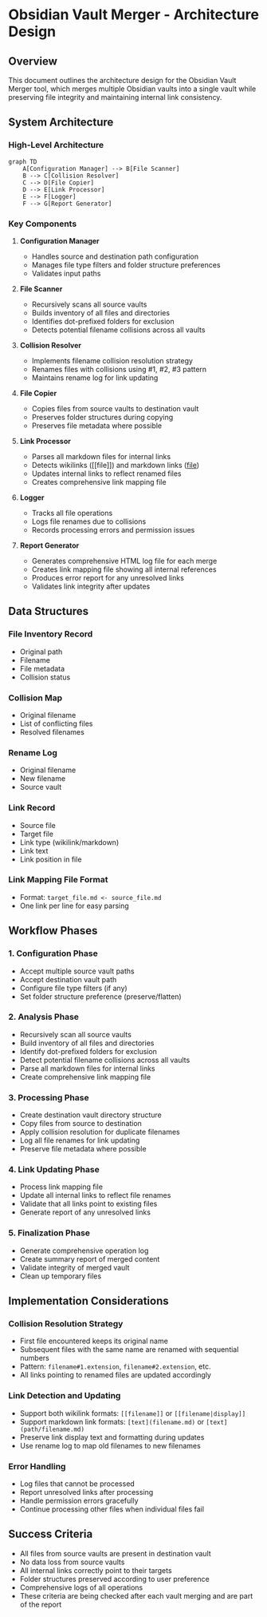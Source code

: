 # Obsidian Vault Merger - Architecture Design

## Overview
This document outlines the architecture design for the Obsidian Vault Merger tool, which merges multiple Obsidian vaults into a single vault while preserving file integrity and maintaining internal link consistency.

## System Architecture

### High-Level Architecture
```mermaid
graph TD
    A[Configuration Manager] --> B[File Scanner]
    B --> C[Collision Resolver]
    C --> D[File Copier]
    D --> E[Link Processor]
    E --> F[Logger]
    F --> G[Report Generator]
```

### Key Components

1. **Configuration Manager**
   - Handles source and destination path configuration
   - Manages file type filters and folder structure preferences
   - Validates input paths

2. **File Scanner**
   - Recursively scans all source vaults
   - Builds inventory of all files and directories
   - Identifies dot-prefixed folders for exclusion
   - Detects potential filename collisions across all vaults

3. **Collision Resolver**
   - Implements filename collision resolution strategy
   - Renames files with collisions using #1, #2, #3 pattern
   - Maintains rename log for link updating

4. **File Copier**
   - Copies files from source vaults to destination vault
   - Preserves folder structures during copying
   - Preserves file metadata where possible

5. **Link Processor**
   - Parses all markdown files for internal links
   - Detects wikilinks ([[file]]) and markdown links ([file](path/to/file))
   - Updates internal links to reflect renamed files
   - Creates comprehensive link mapping file

6. **Logger**
   - Tracks all file operations
   - Logs file renames due to collisions
   - Records processing errors and permission issues

7. **Report Generator**
   - Generates comprehensive HTML log file for each merge
   - Creates link mapping file showing all internal references
   - Produces error report for any unresolved links
   - Validates link integrity after updates

## Data Structures

### File Inventory Record
- Original path
- Filename
- File metadata
- Collision status

### Collision Map
- Original filename
- List of conflicting files
- Resolved filenames

### Rename Log
- Original filename
- New filename
- Source vault

### Link Record
- Source file
- Target file
- Link type (wikilink/markdown)
- Link text
- Link position in file

### Link Mapping File Format
- Format: `target_file.md <- source_file.md`
- One link per line for easy parsing

## Workflow Phases

### 1. Configuration Phase
- Accept multiple source vault paths
- Accept destination vault path
- Configure file type filters (if any)
- Set folder structure preference (preserve/flatten)

### 2. Analysis Phase
- Recursively scan all source vaults
- Build inventory of all files and directories
- Identify dot-prefixed folders for exclusion
- Detect potential filename collisions across all vaults
- Parse all markdown files for internal links
- Create comprehensive link mapping file

### 3. Processing Phase
- Create destination vault directory structure
- Copy files from source to destination
- Apply collision resolution for duplicate filenames
- Log all file renames for link updating
- Preserve file metadata where possible

### 4. Link Updating Phase
- Process link mapping file
- Update all internal links to reflect file renames
- Validate that all links point to existing files
- Generate report of any unresolved links

### 5. Finalization Phase
- Generate comprehensive operation log
- Create summary report of merged content
- Validate integrity of merged vault
- Clean up temporary files

## Implementation Considerations

### Collision Resolution Strategy
- First file encountered keeps its original name
- Subsequent files with the same name are renamed with sequential numbers
- Pattern: `filename#1.extension`, `filename#2.extension`, etc.
- All links pointing to renamed files are updated accordingly

### Link Detection and Updating
- Support both wikilink formats: `[[filename]]` or `[[filename|display]]`
- Support markdown link formats: `[text](filename.md)` or `[text](path/filename.md)`
- Preserve link display text and formatting during updates
- Use rename log to map old filenames to new filenames

### Error Handling
- Log files that cannot be processed
- Report unresolved links after processing
- Handle permission errors gracefully
- Continue processing other files when individual files fail

## Success Criteria
- All files from source vaults are present in destination vault
- No data loss from source vaults
- All internal links correctly point to their targets
- Folder structures preserved according to user preference
- Comprehensive logs of all operations
- These criteria are being checked after each vault merging and are part of the report
